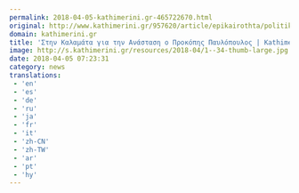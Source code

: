```yaml
---
permalink: 2018-04-05-kathimerini.gr-465722670.html
original: http://www.kathimerini.gr/957620/article/epikairothta/politikh/sthn-kalamata-gia-thn-anastash-o-prokophs-paylopoylos
domain: kathimerini.gr
title: 'Στην Καλαμάτα για την Ανάσταση ο Προκόπης Παυλόπουλος | Kathimerini'
image: http://s.kathimerini.gr/resources/2018-04/1--34-thumb-large.jpg
date: 2018-04-05 07:23:31
category: news
translations: 
 - 'en'
 - 'es'
 - 'de'
 - 'ru'
 - 'ja'
 - 'fr'
 - 'it'
 - 'zh-CN'
 - 'zh-TW'
 - 'ar'
 - 'pt'
 - 'hy'
---
```


